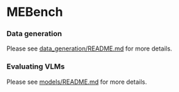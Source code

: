 # MEBench
### Data generation
Please see [data_generation/README.md]() for more details.
### Evaluating VLMs
Please see [models/README.md]() for more details.
